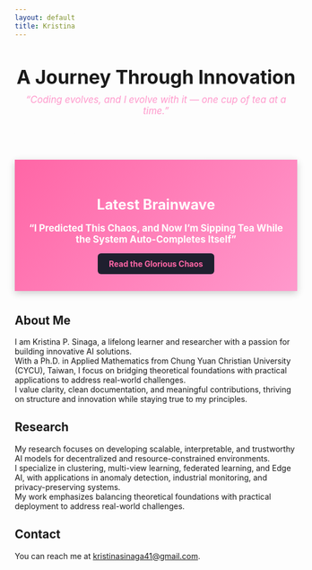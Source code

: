 ```yaml
---
layout: default
title: Kristina
---
```



<!-- <h1 style="text-align: center; font-size: 2.4em; margin-bottom: 10px;">Innovative Journey</h1>

<p style="text-align: center; font-style: italic; font-size: 1.2em; color: #ff99cc; margin: 0 0 20px;">
  “I said coding would change. Then I watched it happen with tea.”
</p>

<p style="text-align: center; font-size: 1em; color: #fdfdfd;">
  Where mathematics meets elegance.
</p>-->

<h1 style="text-align: center; font-size: 2.4em; margin-bottom: 10px;">A Journey Through Innovation</h1>

<p style="text-align: center; font-style: italic; font-size: 1.2em; color: #ff99cc; margin: 0 0 20px;">
  “Coding evolves, and I evolve with it — one cup of tea at a time.”
</p>

<p style="text-align: center; font-size: 1em; color: #fdfdfd;">
  Where mathematics and creativity converge.
</p>


<!-- Featured Blog Post Section -->
<div style="background: linear-gradient(135deg, #ff66a6, #ff99cc); color: white; padding: 30px 20px; text-align: center; font-family: 'Inter', sans-serif; box-shadow: 0 4px 12px rgba(0, 0, 0, 0.2); margin: 40px 0;">
  <h2 style="margin-bottom: 10px; font-size: 1.8em;">Latest Brainwave</h2>
  <p style="font-size: 1.2em; margin-bottom: 15px;">
    <strong>“I Predicted This Chaos, and Now I’m Sipping Tea While the System Auto-Completes Itself”</strong>
  </p>
  <a href="./clown-network/chronicles/2025-4-29-copilot-chaos.html" style="display: inline-block; background: #1f1f2e; color: #ff66a6; padding: 10px 20px; border-radius: 6px; text-decoration: none; font-weight: bold; transition: background 0.3s ease;" onmouseover="this.style.background='#333'" onmouseout="this.style.background='#1f1f2e'">
    Read the Glorious Chaos
  </a>
</div>

## About Me

I am Kristina P. Sinaga, a lifelong learner and researcher with a passion for building innovative AI solutions.  
With a Ph.D. in Applied Mathematics from Chung Yuan Christian University (CYCU), Taiwan, I focus on bridging theoretical foundations with practical applications to address real-world challenges.  
I value clarity, clean documentation, and meaningful contributions, thriving on structure and innovation while staying true to my principles.

## Research

My research focuses on developing scalable, interpretable, and trustworthy AI models for decentralized and resource-constrained environments.  
I specialize in clustering, multi-view learning, federated learning, and Edge AI, with applications in anomaly detection, industrial monitoring, and privacy-preserving systems.  
My work emphasizes balancing theoretical foundations with practical deployment to address real-world challenges.

## Contact

You can reach me at kristinasinaga41@gmail.com.
